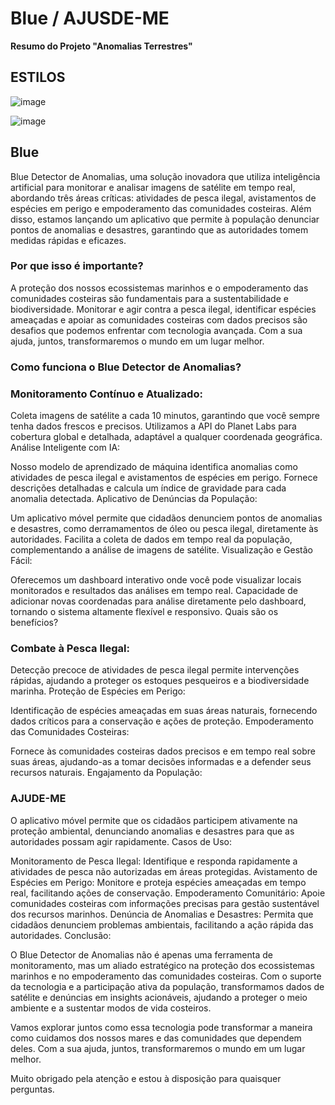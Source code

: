 # Blue / AJUSDE-ME

**Resumo do Projeto "Anomalias Terrestres"**

## ESTILOS

![image](https://github.com/abigailmvlima/fiap-fase7-globalsolution/assets/81816418/e649afc8-9de1-410f-9fa3-c60a3b44af34)

![image](https://github.com/abigailmvlima/fiap-fase7-globalsolution/assets/81816418/5e373740-3d49-4557-8c0b-af2be6cbd771)


## Blue
Blue Detector de Anomalias, uma solução inovadora que utiliza inteligência artificial para monitorar e analisar imagens de satélite em tempo real, abordando três áreas críticas: atividades de pesca ilegal, avistamentos de espécies em perigo e empoderamento das comunidades costeiras. Além disso, estamos lançando um aplicativo que permite à população denunciar pontos de anomalias e desastres, garantindo que as autoridades tomem medidas rápidas e eficazes.

### Por que isso é importante?

A proteção dos nossos ecossistemas marinhos e o empoderamento das comunidades costeiras são fundamentais para a sustentabilidade e biodiversidade. Monitorar e agir contra a pesca ilegal, identificar espécies ameaçadas e apoiar as comunidades costeiras com dados precisos são desafios que podemos enfrentar com tecnologia avançada. Com a sua ajuda, juntos, transformaremos o mundo em um lugar melhor.

### Como funciona o Blue Detector de Anomalias?

### Monitoramento Contínuo e Atualizado:

Coleta imagens de satélite a cada 10 minutos, garantindo que você sempre tenha dados frescos e precisos.
Utilizamos a API do Planet Labs para cobertura global e detalhada, adaptável a qualquer coordenada geográfica.
Análise Inteligente com IA:

Nosso modelo de aprendizado de máquina identifica anomalias como atividades de pesca ilegal e avistamentos de espécies em perigo.
Fornece descrições detalhadas e calcula um índice de gravidade para cada anomalia detectada.
Aplicativo de Denúncias da População:

Um aplicativo móvel permite que cidadãos denunciem pontos de anomalias e desastres, como derramamentos de óleo ou pesca ilegal, diretamente às autoridades.
Facilita a coleta de dados em tempo real da população, complementando a análise de imagens de satélite.
Visualização e Gestão Fácil:

Oferecemos um dashboard interativo onde você pode visualizar locais monitorados e resultados das análises em tempo real.
Capacidade de adicionar novas coordenadas para análise diretamente pelo dashboard, tornando o sistema altamente flexível e responsivo.
Quais são os benefícios?

### Combate à Pesca Ilegal:

Detecção precoce de atividades de pesca ilegal permite intervenções rápidas, ajudando a proteger os estoques pesqueiros e a biodiversidade marinha.
Proteção de Espécies em Perigo:

Identificação de espécies ameaçadas em suas áreas naturais, fornecendo dados críticos para a conservação e ações de proteção.
Empoderamento das Comunidades Costeiras:

Fornece às comunidades costeiras dados precisos e em tempo real sobre suas áreas, ajudando-as a tomar decisões informadas e a defender seus recursos naturais.
Engajamento da População:

### AJUDE-ME

O aplicativo móvel permite que os cidadãos participem ativamente na proteção ambiental, denunciando anomalias e desastres para que as autoridades possam agir rapidamente.
Casos de Uso:

Monitoramento de Pesca Ilegal: Identifique e responda rapidamente a atividades de pesca não autorizadas em áreas protegidas.
Avistamento de Espécies em Perigo: Monitore e proteja espécies ameaçadas em tempo real, facilitando ações de conservação.
Empoderamento Comunitário: Apoie comunidades costeiras com informações precisas para gestão sustentável dos recursos marinhos.
Denúncia de Anomalias e Desastres: Permita que cidadãos denunciem problemas ambientais, facilitando a ação rápida das autoridades.
Conclusão:

O Blue Detector de Anomalias não é apenas uma ferramenta de monitoramento, mas um aliado estratégico na proteção dos ecossistemas marinhos e no empoderamento das comunidades costeiras. Com o suporte da tecnologia e a participação ativa da população, transformamos dados de satélite e denúncias em insights acionáveis, ajudando a proteger o meio ambiente e a sustentar modos de vida costeiros.

Vamos explorar juntos como essa tecnologia pode transformar a maneira como cuidamos dos nossos mares e das comunidades que dependem deles. Com a sua ajuda, juntos, transformaremos o mundo em um lugar melhor.

Muito obrigado pela atenção e estou à disposição para quaisquer perguntas.


